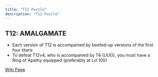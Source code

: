 ```yaml
---
title: "T12 Puzzle"
description: "T12 Puzzle"
---
```


## T12: AMALGAMATE

- Each version of T12 is accompanied by beefed-up versions of the first four titans
- To defeat T12v4, who is accompanied by T4 (UUG), you must have a Ring of Apathy equipped (preferably at Lvl 100)

[Wiki Page](https://ngu-idle.fandom.com/wiki/ROCK_LOBSTER)